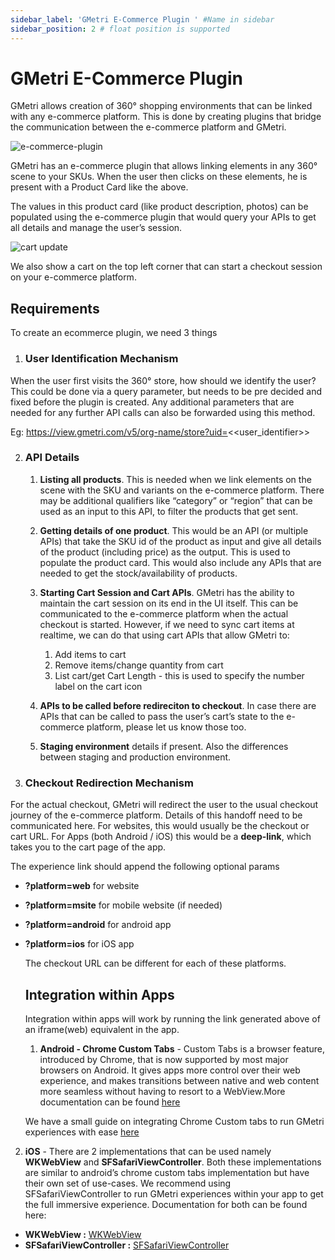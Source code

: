 ```yaml
---
sidebar_label: 'GMetri E-Commerce Plugin ' #Name in sidebar
sidebar_position: 2 # float position is supported
---
```


# GMetri E-Commerce Plugin 

GMetri allows creation of 360° shopping environments that can be linked with any e-commerce platform. This is done by creating plugins that bridge the communication 
between the e-commerce platform and GMetri.

 ![e-commerce-plugin](https://s.vrgmetri.com/image/w_512,q_90/gb-web/portal-docs/assets/img/screenshots/ecommpulgin.png)

 GMetri has an e-commerce plugin that allows linking elements in any 360° scene to your SKUs. When the user then clicks on these elements, he is present with a Product Card like the above.


 The values in this product card (like product description, photos) can be populated using the e-commerce plugin that would query your APIs to get all details and manage the user’s session.

 ![cart update](https://s.vrgmetri.com/image/w_512,q_90/gb-web/portal-docs/assets/img/screenshots/ecommplugin-cart.png)

 We also show a cart on the top left corner that can start a checkout session on your e-commerce platform.


 ## Requirements

 To create an ecommerce plugin, we need 3 things

  1. ### User Identification Mechanism
   
   
   When the user first visits the 360° store, how should we identify the user? 
This could be done via a query parameter, but needs to be pre decided and fixed before the plugin is created. Any additional parameters that are needed for any further API calls can also be forwarded using this method. 

Eg: https://view.gmetri.com/v5/org-name/store?uid=<<user_identifier>>


2. ### API Details

   1. **Listing all products**. This is needed when we link elements on the scene with the SKU and variants on the e-commerce platform. There may be additional qualifiers like “category” or “region” that can be used as an input to this API, to filter the products that get sent.

   2. **Getting details of one product**. This would be an API (or multiple APIs) that take the SKU id of the product as input and give all details of the product (including price) as the output. This is used to populate the product card. This would also include any APIs that are needed to get the stock/availability of products.

   3. **Starting Cart Session and Cart APIs**. GMetri has the ability to maintain the cart session on its end in the UI itself. This can be communicated to the e-commerce platform when the actual checkout is started. However, if we need to sync cart items at realtime, we can do that using cart APIs that allow GMetri to:
      1. Add items to cart
      2. Remove items/change quantity from cart
      3. List cart/get Cart Length - this is used to specify the number label on the cart icon

   4. **APIs to be called before redireciton to checkout**. In case there are APIs that can be called to pass the user’s cart’s state to the e-commerce platform, please let us know those too.

   5. **Staging environment** details if present. Also the differences between staging and production environment.

3. ### Checkout Redirection Mechanism

For the actual checkout, GMetri will redirect the user to the usual checkout journey of the e-commerce platform. Details of this handoff need to be communicated here.
For websites, this would usually be the checkout or cart URL.
For Apps (both Android / iOS) this would be a **deep-link**, which takes you to the cart page of the app.

The experience link should append the following optional params
- **?platform=web** for website
- **?platform=msite** for mobile website (if needed)
- **?platform=android** for android app
- **?platform=ios** for iOS app
  
  The checkout URL can be different for each of these platforms.

  ## Integration within Apps

  Integration within apps will work by running the link generated above of an iframe(web) equivalent in the app.
  
  1. **Android - Chrome Custom Tabs** - Custom Tabs is a browser feature, introduced by Chrome, that is now supported by most major browsers on Android. It gives apps more control over their web experience, and makes transitions between native and web content more seamless without having to resort to a WebView.More documentation can be found [here](https://developer.chrome.com/docs/android/custom-tabs/overview/) 
   
   We have a small guide on integrating Chrome Custom tabs to run GMetri experiences with ease [here](https://docs.gmetri.com/Features/Publish/Embed/using-vr-experiences-within-android-apps/#implementing-chrome-custom-tabs-for-gmetri-experiences)

 2. **iOS** - There are 2 implementations that can be used namely **WKWebView** and **SFSafariViewController**. Both these implementations are similar to android’s chrome custom tabs implementation but have their own set of use-cases. We recommend using SFSafariViewController to run GMetri experiences within your app to get the full immersive experience. 
Documentation for both can be found here:

   - **WKWebView :** [WKWebView ](https://developer.apple.com/documentation/webkit/wkwebview)
   -  **SFSafariViewController :** [SFSafariViewController](https://developer.apple.com/documentation/safariservices/sfsafariviewcontroller)
    
  
  



